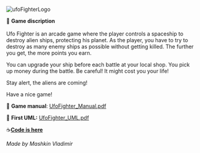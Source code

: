 
![ufoFighterLogo](Desktop/ufoFighterLogo.png)

:space_invader: **Game discription** \
\
Ufo Fighter is an arcade game where the player controls a spaceship to destroy alien ships, protecting his planet. As the player, you have to try to destroy as many enemy ships as possible without getting killed. The further you get, the more points you earn.

You can upgrade your ship before each battle at your local shop. You pick up money during the battle. Be careful! It might cost you your life!

Stay alert, the aliens are coming!

Have a nice game!

:book: **Game manual**: [UfoFighter_Manual.pdf](uploads/229ef223a6793bdc2d4e79c013333f5f/UnoFighter_Manual.pdf)

:green_book: **First UML:** [UfoFighter_UML.pdf](uploads/94734e64e7e3b42e189d9135637a5a94/UnoFighter_UML.pdf)

:coffee:[**Code is here**](https://gitlab.fel.cvut.cz/B222_B0B36PJV/mashkvla/-/tree/main/Semestralka) 

_Made by Mashkin Vladimir_
